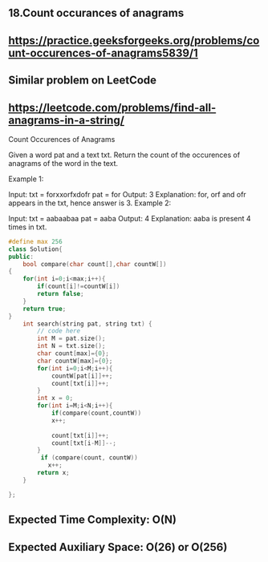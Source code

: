 ## 18.Count occurances of anagrams
## https://practice.geeksforgeeks.org/problems/count-occurences-of-anagrams5839/1

## Similar problem on LeetCode
## https://leetcode.com/problems/find-all-anagrams-in-a-string/
Count Occurences of Anagrams 

Given a word pat and a text txt. Return the count of the occurences of anagrams of the word in the text.

Example 1:

Input:
txt = forxxorfxdofr
pat = for
Output: 3
Explanation: for, orf and ofr appears
in the txt, hence answer is 3.
Example 2:

Input:
txt = aabaabaa
pat = aaba
Output: 4
Explanation: aaba is present 4 times
in txt.

```C++
#define max 256
class Solution{
public:
	bool compare(char count[],char countW[])
{
    for(int i=0;i<max;i++){
        if(count[i]!=countW[i])
        return false;
    }
    return true;
}
	int search(string pat, string txt) {
	    // code here
	    int M = pat.size();
	    int N = txt.size();
	    char count[max]={0};
	    char countW[max]={0};
	    for(int i=0;i<M;i++){
	        countW[pat[i]]++;
	        count[txt[i]]++;
	    }
	    int x = 0;
	    for(int i=M;i<N;i++){
	        if(compare(count,countW))
	        x++;
	        
	        count[txt[i]]++;
	        count[txt[i-M]]--;
	    }
	     if (compare(count, countW))
           x++;
	    return x;
	}

};
```

## Expected Time Complexity: O(N)
## Expected Auxiliary Space: O(26) or O(256)
